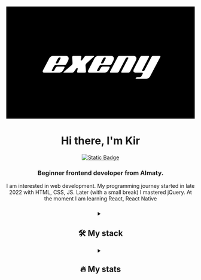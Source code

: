 <br clear="both">

<div align="center">
  <img height="300" width="600" src="https://github.com/exeny/exeny/blob/main/assets/exeny-poster.png?raw=true"  />
</div>

###

<h1 align="center">Hi there, I'm Kir</h1>


<div align="center">
  <a href="https://t.me/e_xeny" target="_blank">
    <img alt="Static Badge" src="https://img.shields.io/badge/Telegram-000000.svg?style=for-the-badge&logo=telegram&logoColor=white" style="width: 120px">
  </a>
</div>

###

<h3 align="center">Beginner frontend developer from Almaty.
  <br/></h3>
  <p align="center">I am interested in web development. My programming journey started in late 2022 with HTML, CSS, JS. Later (with a small break) I mastered jQuery. At the moment I am learning React, React Native</p> 

###


###
<details align="center">
  <summary><h2><b>🛠 My stack</b></h2></summary>
  <p>
  <img src="https://cdn.jsdelivr.net/gh/devicons/devicon/icons/javascript/javascript-original.svg" height="40" alt="javascript logo"  />
  <img width="12" />
  <img src="https://cdn.jsdelivr.net/gh/devicons/devicon/icons/html5/html5-original.svg" height="40" alt="html5 logo"  />
  <img width="12" />
  <img src="https://cdn.jsdelivr.net/gh/devicons/devicon/icons/css3/css3-original.svg" height="40" alt="css3 logo"  />
  <img width="12" />
  <img src="https://cdn.jsdelivr.net/gh/devicons/devicon/icons/jquery/jquery-original.svg" height="40" alt="react logo"  />
  <img width="12" />
  <img src="https://cdn.jsdelivr.net/gh/devicons/devicon/icons/react/react-original.svg" height="40" alt="react logo"  />
    <br>
  </p>
</details>

<details align="center">
  <summary><h2><b>🔥 My stats</b></h2></summary>
  <p>
<div align="center">
  <img src="https://streak-stats.demolab.com?user=exeny&locale=en&mode=daily&theme=dark&hide_border=false&border_radius=5&order=3" height="220" alt="streak graph"  />
</div>

###

<div align="center">
  <img src="https://github-readme-stats.vercel.app/api?username=exeny&hide_title=false&hide_rank=false&show_icons=true&include_all_commits=true&count_private=true&disable_animations=false&theme=dracula&locale=en&hide_border=false&order=1" height="140" alt="stats graph"  />
  <img src="https://github-readme-stats.vercel.app/api/top-langs?username=exeny&locale=en&hide_title=false&layout=compact&card_width=320&langs_count=5&theme=dracula&hide_border=false&order=2" height="140" alt="languages graph"  />
</div>
    <br>
  </p>
</details>

